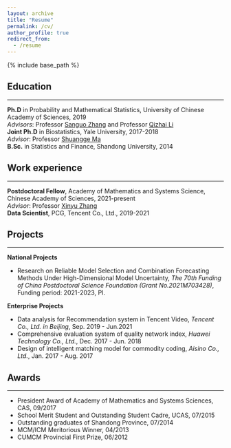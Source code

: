 ```yaml
---
layout: archive
title: "Resume"
permalink: /cv/
author_profile: true
redirect_from:
  - /resume
---
```


{% include base_path %}

  
## Education
---

**Ph.D** in Probability and Mathematical Statistics, University of Chinese Academy of Sciences, 2019 <br>
*Advisors*: Professor [Sanguo Zhang](https://people.ucas.ac.cn/~sgzhang) and Professor [Qizhai Li](https://people.ucas.ac.cn/~liq) <br>
**Joint Ph.D** in Biostatistics, Yale University, 2017-2018 <br>
*Advisor*: Professor [Shuangge Ma](https://ysph.yale.edu/profile/shuangge_ma/) <br>
**B.Sc.** in Statistics and Finance, Shandong University, 2014

## Work experience
---

**Postdoctoral Fellow**, Academy of Mathematics and Systems Science, Chinese Academy of Sciences, 2021-present <br>
*Advisor*: Professor [Xinyu Zhang](http://homepage.amss.ac.cn/research/homePage/dc8f0ecc0eb548d88443b15d46ca8569/myHomePage.html) <br>
**Data Scientist**, PCG, Tencent Co., Ltd., 2019-2021

## Projects
---

**National Projects** <br>
* Research on Reliable Model Selection and Combination Forecasting Methods Under High-Dimensional Model Uncertainty, *The 70th Funding of China Postdoctoral Science Foundation (Grant No.2021M703428)*, Funding period: 2021-2023, PI.

**Enterprise Projects** <br>
* Data analysis for Recommendation system in Tencent Video, *Tencent Co., Ltd. in Beijing*, Sep. 2019 - Jun.2021
* Comprehensive evaluation system of quality network index, *Huawei Technology Co., Ltd.*, Dec. 2017 - Jun. 2018
* Design of intelligent matching model for commodity coding, *Aisino Co., Ltd.*, Jan. 2017 - Aug. 2017

## Awards
---

* President Award of Academy of Mathematics and Systems Sciences, CAS, 09/2017 <br>
* School Merit Student and Outstanding Student Cadre, UCAS, 07/2015 <br>
* Outstanding graduates of Shandong Province, 07/2014 <br>
* MCM/ICM Meritorious Winner, 04/2013 <br>
* CUMCM Provincial First Prize, 06/2012

